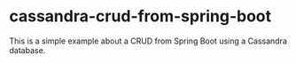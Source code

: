 # cassandra-crud-from-spring-boot
This is a simple example about a CRUD from Spring Boot using a Cassandra database.
